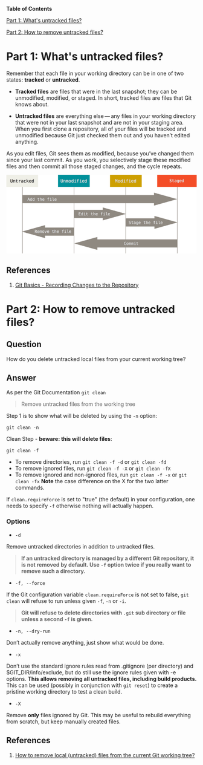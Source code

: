 **Table of Contents**

[Part 1: What's untracked files?](#part-1-whats-untracked-files)

[Part 2: How to remove untracked files?](#part-2-how-to-remove-untracked-files)


# Part 1: What's untracked files?

Remember that each file in your working directory can be in one of two states: **tracked** or **untracked**. 

- **Tracked files** are files that were in the last snapshot; they can be unmodified, modified, or staged. In short, tracked files are files that Git knows about.

- **Untracked files** are everything else — any files in your working directory that were not in your last snapshot and are not in your staging area. When you first clone a repository, all of your files will be tracked and unmodified because Git just checked them out and you haven’t edited anything.

As you edit files, Git sees them as modified, because you’ve changed them since your last commit. As you work, you selectively stage these modified files and then commit all those staged changes, and the cycle repeats.

![](../img/git-clean/untracked_file.png?raw=true)

## References

1. [Git Basics - Recording Changes to the Repository](https://git-scm.com/book/en/v2/Git-Basics-Recording-Changes-to-the-Repository)

# Part 2: How to remove untracked files?

## Question
How do you delete untracked local files from your current working tree?

## Answer
As per the Git Documentation `git clean`
> Remove untracked files from the working tree

Step 1 is to show what will be deleted by using the `-n` option:

```
git clean -n
```

Clean Step - **beware: this will delete files**:

```
git clean -f
```

- To remove directories, run `git clean -f -d` or `git clean -fd`
- To remove ignored files, run `git clean -f -X` or `git clean -fX`
- To remove ignored and non-ignored files, run `git clean -f -x` or `git clean -fx`
**Note** the case difference on the X for the two latter commands.

If `clean.requireForce` is set to "true" (the default) in your configuration, one needs to specify `-f` otherwise nothing will actually happen.

### Options

- `-d`

Remove untracked directories in addition to untracked files.

> **If an untracked directory is managed by a different Git repository, it is not removed by default. Use `-f` option twice if you really want to remove such a directory.**

- `-f, --force`

If the Git configuration variable `clean.requireForce` is not set to false, `git clean` will refuse to run unless given `-f`, `-n` or `-i`.

> **Git will refuse to delete directories with `.git` sub directory or file unless a second `-f` is given.**

- `-n, --dry-run`

Don’t actually remove anything, just show what would be done.

- `-x`

Don’t use the standard ignore rules read from .gitignore (per directory) and $GIT_DIR/info/exclude, but do still use the ignore rules given with -e options. **This allows removing all untracked files, including build products.** This can be used (possibly in conjunction with `git reset`) to create a pristine working directory to test a clean build.

- `-X`

Remove **only** files ignored by Git. This may be useful to rebuild everything from scratch, but keep manually created files.

## References

1. [How to remove local (untracked) files from the current Git working tree?](https://stackoverflow.com/questions/61212/how-to-remove-local-untracked-files-from-the-current-git-working-tree)
